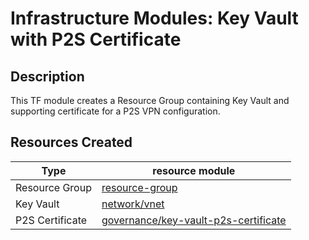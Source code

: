 # **Infrastructure Modules: Key Vault with P2S Certificate**

## Description

This TF module creates a Resource Group containing Key Vault and supporting certificate for a P2S VPN configuration.  

## Resources Created

| Type     | resource module     |
|----------|------------|
| Resource Group | [resource-group](../../resources/azure/resource-group/README.md)|
| Key Vault | [network/vnet](../../resources/azure/governance/key-vault/README.md)|
| P2S Certificate | [governance/key-vault-p2s-certificate](../../resources/azure/governance/key-vault-p2s-certificate/README.md) |


